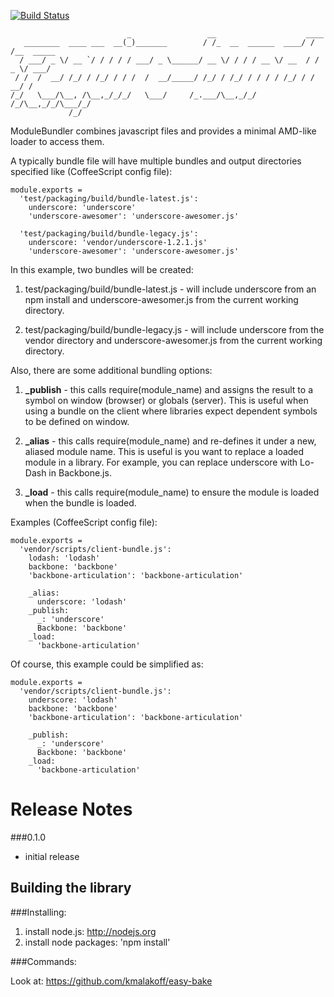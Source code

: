 [![Build Status](https://secure.travis-ci.org/kmalakoff/module-bundler.png)](http://travis-ci.org/kmalakoff/module-bundler)

````
                          _                 __                    ____
   ________  ____ ___  __(_)_______        / /_  __  ______  ____/ / /__  _____
  / ___/ _ \/ __ `/ / / / / ___/ _ \______/ __ \/ / / / __ \/ __  / / _ \/ ___/
 / /  /  __/ /_/ / /_/ / / /  /  __/_____/ /_/ / /_/ / / / / /_/ / /  __/ /
/_/   \___/\__, /\__,_/_/_/   \___/     /_.___/\__,_/_/ /_/\__,_/_/\___/_/
             /_/
````

ModuleBundler combines javascript files and provides a minimal AMD-like loader to access them.

A typically bundle file will have multiple bundles and output directories specified like (CoffeeScript config file):

```
module.exports =
  'test/packaging/build/bundle-latest.js':
    underscore: 'underscore'
    'underscore-awesomer': 'underscore-awesomer.js'

  'test/packaging/build/bundle-legacy.js':
    underscore: 'vendor/underscore-1.2.1.js'
    'underscore-awesomer': 'underscore-awesomer.js'
```

In this example, two bundles will be created:

1. test/packaging/build/bundle-latest.js - will include underscore from an npm install and underscore-awesomer.js from the current working directory.

2. test/packaging/build/bundle-legacy.js - will include underscore from the vendor directory and underscore-awesomer.js from the current working directory.

Also, there are some additional bundling options:

1. **_publish** - this calls require(module_name) and assigns the result to a symbol on window (browser) or globals (server). This is useful when using a bundle on the client where libraries expect dependent symbols to be defined on window.

2. **_alias** - this calls require(module_name) and re-defines it under a new, aliased module name. This is useful is you want to replace a loaded module in a library. For example, you can replace underscore with Lo-Dash in Backbone.js.

3. **_load** - this calls require(module_name) to ensure the module is loaded when the bundle is loaded.

Examples (CoffeeScript config file):

```
module.exports =
  'vendor/scripts/client-bundle.js':
    lodash: 'lodash'
    backbone: 'backbone'
    'backbone-articulation': 'backbone-articulation'

    _alias:
      underscore: 'lodash'
    _publish:
      _: 'underscore'
      Backbone: 'backbone'
    _load:
      'backbone-articulation'
```

Of course, this example could be simplified as:

```
module.exports =
  'vendor/scripts/client-bundle.js':
    underscore: 'lodash'
    backbone: 'backbone'
    'backbone-articulation': 'backbone-articulation'

    _publish:
      _: 'underscore'
      Backbone: 'backbone'
    _load:
      'backbone-articulation'
```


# Release Notes

###0.1.0

- initial release

Building the library
-----------------------

###Installing:

1. install node.js: http://nodejs.org
2. install node packages: 'npm install'

###Commands:

Look at: https://github.com/kmalakoff/easy-bake
